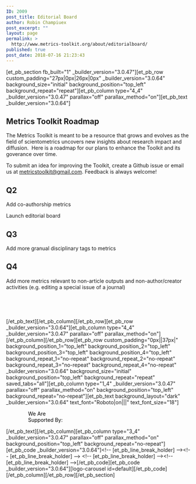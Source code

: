 ```yaml
---
ID: 2009
post_title: Editorial Board
author: Robin Champiuex
post_excerpt: ""
layout: page
permalink: >
  http://www.metrics-toolkit.org/about/editorialboard/
published: true
post_date: 2018-07-16 21:23:43
---
```

[et_pb_section fb_built="1" _builder_version="3.0.47"][et_pb_row custom_padding="27px|0px|26px|0px" _builder_version="3.0.64" background_size="initial" background_position="top_left" background_repeat="repeat"][et_pb_column type="4_4" _builder_version="3.0.47" parallax="off" parallax_method="on"][et_pb_text _builder_version="3.0.64"]<h2>Metrics Toolkit Roadmap</h2>
<p>The Metrics Toolkit is meant to be a resource that grows and evolves as the field of scientometrics uncovers new insights about research impact and diffusion.  Here is a roadmap for our plans to enhance the Toolkit and its goverance over time.</p>
<p>To submit an idea for improving the Toolkit, create a Github issue or email us at <a href="mailto:metricstoolkit@gmail.com">metricstoolkit@gmail.com</a>. Feedback is always welcome!</p>
<h2>Q2</h2>
<p>Add co-authorship metrics</p>
<p>Launch editorial board</p>
<h2>Q3</h2>
<p>Add more granual disciplinary tags to metrics</p>
<h2>Q4</h2>
<p>Add more metrics relevant to non-article outputs and non-author/creator activities (e.g. editing a special issue of a journal)</p>
<p> </p>
<p> </p>[/et_pb_text][/et_pb_column][/et_pb_row][et_pb_row _builder_version="3.0.64"][et_pb_column type="4_4" _builder_version="3.0.47" parallax="off" parallax_method="on"][/et_pb_column][/et_pb_row][et_pb_row custom_padding="0px||37px|" background_position_1="top_left" background_position_2="top_left" background_position_3="top_left" background_position_4="top_left" background_repeat_1="no-repeat" background_repeat_2="no-repeat" background_repeat_3="no-repeat" background_repeat_4="no-repeat" _builder_version="3.0.64" background_size="initial" background_position="top_left" background_repeat="repeat" saved_tabs="all"][et_pb_column type="1_4" _builder_version="3.0.47" parallax="off" parallax_method="on" background_position="top_left" background_repeat="no-repeat"][et_pb_text background_layout="dark" _builder_version="3.0.64" text_font="Roboto|on|||" text_font_size="18"]

<p style="padding-left: 60px;"><span style="color: #050505;">We Are</span><br /><span style="color: #050505;">Supported By:</span></p>

[/et_pb_text][/et_pb_column][et_pb_column type="3_4" _builder_version="3.0.47" parallax="off" parallax_method="on" background_position="top_left" background_repeat="no-repeat"][et_pb_code _builder_version="3.0.64"]&lt;!-- [et_pb_line_break_holder] --&gt;&lt;!-- [et_pb_line_break_holder] --&gt; &lt;!-- [et_pb_line_break_holder] --&gt;&lt;!-- [et_pb_line_break_holder] --&gt;[/et_pb_code][et_pb_code _builder_version="3.0.64"][logo-carousel id=default][/et_pb_code][/et_pb_column][/et_pb_row][/et_pb_section]
